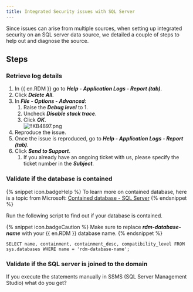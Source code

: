```yaml
---
title: Integrated Security issues with SQL Server
---
```

Since issues can arise from multiple sources, when setting up integrated security on an SQL server data source, we detailed a couple of steps to help out and diagnose the source.
## Steps
### Retrieve log details
1. In {{ en.RDM }} go to ***Help - Application Logs - Report (tab)***.
1. Click ***Delete All***.
1. In ***File - Options - Advanced***:
    1. Raise the ***Debug level*** to 1.
    1. Uncheck ***Disable stack trace***.
    1. Click ***OK***.  
![!!KB4897.png](https://webdevolutions.azureedge.net/docs/en/kb/KB4897.png)
1. Reproduce the issue.
1. Once the issue is reproduced, go to ***Help - Application Logs - Report (tab)***.
1. Click ***Send to Support***.
    1. If you already have an ongoing ticket with us, please specify the ticket number in the ***Subject***.

### Validate if the database is contained  
{% snippet icon.badgeHelp %}
To learn more on contained database, here is a topic from Microsoft: [Contained database - SQL Server](https://docs.microsoft.com/en-us/sql/relational-databases/security/contained-database-users-making-your-database-portable?view=sql-server-ver15)
{% endsnippet %}  

Run the following script to find out if your database is contained.  

{% snippet icon.badgeCaution %}
Make sure to replace ***rdm-database-name*** with your {{ en.RDM }} database name.
{% endsnippet %}  

```
SELECT name, containment, containment_desc, compatibility_level FROM sys.databases WHERE name = 'rdm-database-name';
```

### Validate if the SQL server is joined to the domain
If you execute the statements manually in SSMS (SQL Server Management Studio) what do you get?
